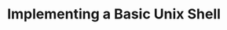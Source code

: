 ---
layout: post
title: Implementing a Basic Unix Shell
read: https://github.com/johnnyvalles/unix-shell/blob/master/implementing-a-basic-unix-shell.md
repo: https://github.com/johnnyvalles/unix-shell
---